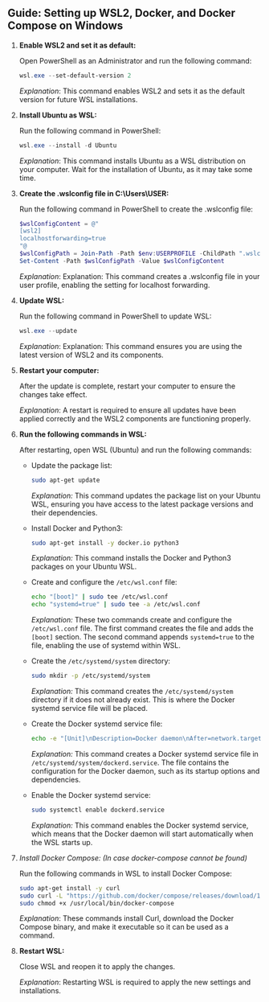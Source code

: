## Guide: Setting up WSL2, Docker, and Docker Compose on Windows

1. **Enable WSL2 and set it as default:**

   Open PowerShell as an Administrator and run the following command:

   ```powershell
   wsl.exe --set-default-version 2
    ```
    _Explanation_: This command enables WSL2 and sets it as the default version for future WSL installations.


2. **Install Ubuntu as WSL:**

    Run the following command in PowerShell:

    ```powershell
    wsl.exe --install -d Ubuntu
    ```
    _Explanation_: This command installs Ubuntu as a WSL distribution on your computer. 
     Wait for the installation of Ubuntu, as it may take some time.


3. **Create the .wslconfig file in C:\Users\USER:**

   Run the following command in PowerShell to create the .wslconfig file:

    ```powershell
    $wslConfigContent = @"
    [wsl2]
    localhostforwarding=true
    "@
    $wslConfigPath = Join-Path -Path $env:USERPROFILE -ChildPath ".wslconfig"
    Set-Content -Path $wslConfigPath -Value $wslConfigContent
    ```
    _Explanation_: Explanation: This command creates a .wslconfig file in your user profile, enabling the setting for localhost forwarding.


4. **Update WSL:**

    Run the following command in PowerShell to update WSL:

    ```powershell
    wsl.exe --update
    ```
   _Explanation_: Explanation: This command ensures you are using the latest version of WSL2 and its components.


5. **Restart your computer:**

    After the update is complete, restart your computer to ensure the changes take effect.

    _Explanation_: A restart is required to ensure all updates have been applied correctly and the WSL2 components are functioning properly.


6. **Run the following commands in WSL:**

   After restarting, open WSL (Ubuntu) and run the following commands:


   - Update the package list:

     ```bash
     sudo apt-get update
     ```

     *Explanation:* This command updates the package list on your Ubuntu WSL, ensuring you have access to the latest package versions and their dependencies.


   - Install Docker and Python3:

     ```bash
     sudo apt-get install -y docker.io python3
     ```

     *Explanation:* This command installs the Docker and Python3 packages on your Ubuntu WSL.


   - Create and configure the `/etc/wsl.conf` file:

     ```bash
     echo "[boot]" | sudo tee /etc/wsl.conf
     echo "systemd=true" | sudo tee -a /etc/wsl.conf
     ```

     *Explanation:* These two commands create and configure the `/etc/wsl.conf` file. The first command creates the file and adds the `[boot]` section. The second command appends `systemd=true` to the file, enabling the use of systemd within WSL.


   - Create the `/etc/systemd/system` directory:

     ```bash
     sudo mkdir -p /etc/systemd/system
     ```

     *Explanation:* This command creates the `/etc/systemd/system` directory if it does not already exist. This is where the Docker systemd service file will be placed.


   - Create the Docker systemd service file:

     ```bash
     echo -e "[Unit]\nDescription=Docker daemon\nAfter=network.target\n\n[Service]\nExecStart=/usr/bin/dockerd -H unix:///var/run/docker.sock -H tcp://0.0.0.0:2375 --iptables=false\nRestart=always\nRestartSec=10s\nLimitNOFILE=infinity\n\n[Install]\nWantedBy=multi-user.target" | sudo tee /etc/systemd/system/dockerd.service
     ```

     *Explanation:* This command creates a Docker systemd service file in `/etc/systemd/system/dockerd.service`. The file contains the configuration for the Docker daemon, such as its startup options and dependencies.


   - Enable the Docker systemd service:

     ```bash
     sudo systemctl enable dockerd.service
     ```

     *Explanation:* This command enables the Docker systemd service, which means that the Docker daemon will start automatically when the WSL starts up.


7. _Install Docker Compose: (In case docker-compose cannot be found)_

    Run the following commands in WSL to install Docker Compose:

    ```bash
    sudo apt-get install -y curl
    sudo curl -L "https://github.com/docker/compose/releases/download/1.29.2/docker-compose-$(uname -s)-$(uname -m)" -o /usr/local/bin/docker-compose
    sudo chmod +x /usr/local/bin/docker-compose
    ```

   _Explanation_: These commands install Curl, download the Docker Compose binary, and make it executable so it can be used as a command.


8. **Restart WSL:**

   Close WSL and reopen it to apply the changes.

   _Explanation_: Restarting WSL is required to apply the new settings and installations.




